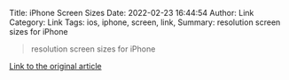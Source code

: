 Title: iPhone Screen Sizes
Date: 2022-02-23 16:44:54
Author: Link
Category: Link
Tags: ios, iphone, screen, link, 
Summary: resolution screen sizes for iPhone 

> resolution screen sizes for iPhone 

[Link to the original article](https://www.screensizes.app/)
